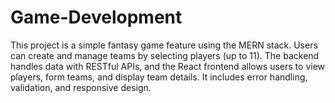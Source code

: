 # Game-Development
This project is a simple fantasy game feature using the MERN stack. Users can create and manage teams by selecting players (up to 11). The backend handles data with RESTful APIs, and the React frontend allows users to view players, form teams, and display team details. It includes error handling, validation, and responsive design.
